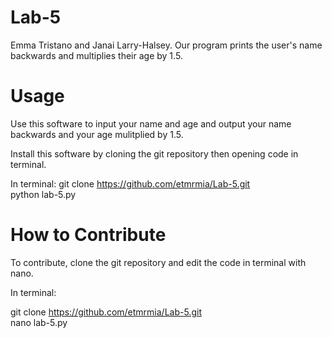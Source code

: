 # Lab-5
Emma Tristano and Janai Larry-Halsey. 
Our program prints the user's name backwards and multiplies their age by 1.5.

<h1>Usage</h1>

<p>Use this software to input your name and age and output your name backwards and your age mulitplied by 1.5.

Install this software by cloning the git repository then opening code in terminal.

  In terminal: 
  git clone https://github.com/etmrmia/Lab-5.git<br>
  python lab-5.py

<h1>How to Contribute</h1>

<p>To contribute, clone the git repository and edit the code in terminal with nano.
  
  In terminal:

  git clone https://github.com/etmrmia/Lab-5.git<br>
  nano lab-5.py
